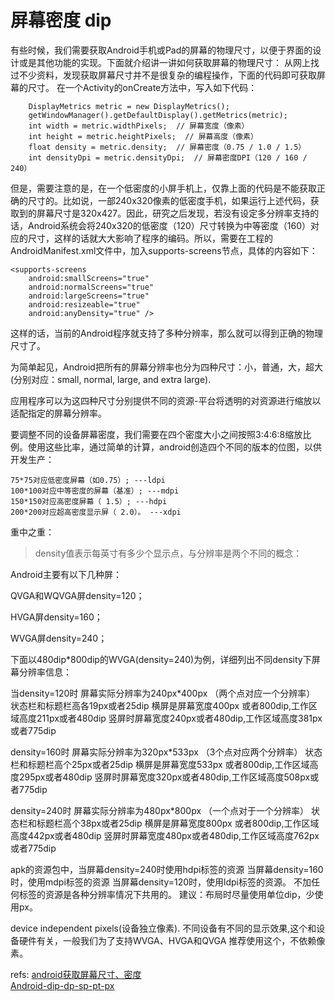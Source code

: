 # 屏幕密度 dip

有些时候，我们需要获取Android手机或Pad的屏幕的物理尺寸，以便于界面的设计或是其他功能的实现。下面就介绍讲一讲如何获取屏幕的物理尺寸：
从网上找过不少资料，发现获取屏幕尺寸并不是很复杂的编程操作，下面的代码即可获取屏幕的尺寸。
在一个Activity的onCreate方法中，写入如下代码：

        DisplayMetrics metric = new DisplayMetrics();
        getWindowManager().getDefaultDisplay().getMetrics(metric);
        int width = metric.widthPixels;  // 屏幕宽度（像素）
        int height = metric.heightPixels;  // 屏幕高度（像素）
        float density = metric.density;  // 屏幕密度（0.75 / 1.0 / 1.5）
        int densityDpi = metric.densityDpi;  // 屏幕密度DPI（120 / 160 / 240）

但是，需要注意的是，在一个低密度的小屏手机上，仅靠上面的代码是不能获取正确的尺寸的。比如说，一部240x320像素的低密度手机，如果运行上述代码，获取到的屏幕尺寸是320x427。因此，研究之后发现，若没有设定多分辨率支持的话，Android系统会将240x320的低密度（120）尺寸转换为中等密度（160）对应的尺寸，这样的话就大大影响了程序的编码。所以，需要在工程的AndroidManifest.xml文件中，加入supports-screens节点，具体的内容如下：

    <supports-screens
        android:smallScreens="true"
        android:normalScreens="true"
        android:largeScreens="true"
        android:resizeable="true"
        android:anyDensity="true" />
这样的话，当前的Android程序就支持了多种分辨率，那么就可以得到正确的物理尺寸了。




为简单起见，Android把所有的屏幕分辨率也分为四种尺寸：小，普通，大，超大(分别对应：small, normal, large, and extra large).

应用程序可以为这四种尺寸分别提供不同的资源-平台将透明的对资源进行缩放以适配指定的屏幕分辨率。

要调整不同的设备屏幕密度，我们需要在四个密度大小之间按照3:4:6:8缩放比例。使用这些比率，通过简单的计算，android创造四个不同的版本的位图，以供开发生产：

    75*75对应低密度屏幕（如0.75）; ---ldpi
    100*100对应中等密度的屏幕（基准）; ---mdpi
    150*150对应高密度屏幕（ 1.5）; ---hdpi
    200*200对应超高密度显示屏（ 2.0）。 ---xdpi



重中之重：
>density值表示每英寸有多少个显示点，与分辨率是两个不同的概念：

Android主要有以下几种屏：

QVGA和WQVGA屏density=120；

HVGA屏density=160；

WVGA屏density=240；

下面以480dip*800dip的WVGA(density=240)为例，详细列出不同density下屏幕分辨率信息：

当density=120时 屏幕实际分辨率为240px*400px （两个点对应一个分辨率）
状态栏和标题栏高各19px或者25dip
横屏是屏幕宽度400px 或者800dip,工作区域高度211px或者480dip
竖屏时屏幕宽度240px或者480dip,工作区域高度381px或者775dip

density=160时 屏幕实际分辨率为320px*533px （3个点对应两个分辨率）
状态栏和标题栏高个25px或者25dip
横屏是屏幕宽度533px 或者800dip,工作区域高度295px或者480dip
竖屏时屏幕宽度320px或者480dip,工作区域高度508px或者775dip

density=240时 屏幕实际分辨率为480px*800px （一个点对于一个分辨率）
状态栏和标题栏高个38px或者25dip
横屏是屏幕宽度800px 或者800dip,工作区域高度442px或者480dip
竖屏时屏幕宽度480px或者480dip,工作区域高度762px或者775dip

apk的资源包中，当屏幕density=240时使用hdpi标签的资源
当屏幕density=160时，使用mdpi标签的资源
当屏幕density=120时，使用ldpi标签的资源。
不加任何标签的资源是各种分辨率情况下共用的。
建议：布局时尽量使用单位dip，少使用px。

device independent pixels(设备独立像素). 不同设备有不同的显示效果,这个和设备硬件有关，一般我们为了支持WVGA、HVGA和QVGA 推荐使用这个，不依赖像素。

refs: 
[android获取屏幕尺寸、密度](http://www.cnblogs.com/wangtianxj/archive/2011/03/18/1988358.html)   
[Android-dip-dp-sp-pt-px](http://greatverve.cnblogs.com/archive/2011/12/27/Android-dip-dp-sp-pt-px.html)  